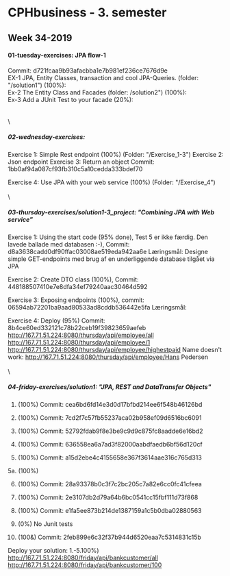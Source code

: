# CPHbusiness - 3. semester

## Week 34-2019

#### 01-tuesday-exercises: JPA flow-1  
Commit: d721fcaa9b93afacbba1e7b981ef236ce7676d9e  
EX-1 JPA, Entity Classes, transaction and cool JPA-Queries. (folder: "/solution1") (100%):  
Ex-2   The Entity Class and Facades (folder: /solution2") (100%):\
Ex-3  Add a JUnit Test to your facade (20%):  
\
\
\
##### 02-wednesday-exercises:
Exercise 1: Simple Rest endpoint (100%) (Folder: "/Exercise_1-3")
Exercise 2: Json endpoint
Exercise 3: Return an object
Commit: 1bb0af94a087cf93fb310c5a10cedda333bdef70

Exercise 4: Use JPA with your web service (100%) (Folder: "/Exercise_4")
\
\
\
##### 03-thursday-exercises/solution1-3_project: "Combining JPA with Web service"

Exercise 1: Using the start code (95% done),
Test 5 er ikke færdig. Den lavede ballade med databasen :-),
Commit: d8a3638cadd0df90ffac03008ae519eda942aa6e
Læringsmål:
Designe simple GET-endpoints med brug af en underliggende database tilgået via JPA

Exercise 2: Create DTO class (100%),
Commit: 448188507410e7e8dfa34ef79240aac30464d592


Exercise 3: Exposing endpoints (100%),
commit: 06594ab72201ba9aad80533ad8cddb536442e5fa
Læringsmål:


Exercise 4: Deploy (95%)
Commit: 8b4ce60ed332121c78b22ceb19f39823659aefeb
http://167.71.51.224:8080/thursday/api/employee/all
http://167.71.51.224:8080/thursday/api/employee/1
http://167.71.51.224:8080/thursday/api/employee/highestpaid
Name doesn't work:
http://167.71.51.224:8080/thursday/api/employee/Hans Pedersen
\
\
\
##### 04-friday-exercises/solution1: "JPA, REST and DataTransfer Objects"
1. (100%)
Commit: cea6bd6fd14e3d0d17bfbd214ee6f548b46126bd

2. (100%)
Commit: 7cd2f7c57fb55237aca02b958ef09d6516bc6091

3. (100%)
Commit: 52792fdab9f8e3be9c9d9c875fc8aadde6e16bd2

4. (100%)
Commit: 636558ea6a7ad3f82000aabdfaedb6bf56d120cf

5. (100%)
Commit: a15d2ebe4c4155658e367f3614aae316c765d313

5a. (100%)

6. (100%)
Commit: 28a93378b0c3f7c2bc205c7a82e6cc0fc41cfeea

7. (100%)
Commit: 2e3107db2d79a64b6bc0541cc15fbf111d73f868

8. (100%)
Commit: e1fa5ee873b214de1387159a1c5b0dba02880563

9. (0%)
No Junit tests

10. (100&)
Commit: 2feb899e6c32f37b944d6520eaa7c5314831c15b


Deploy your solution:
1.-5.100%)
http://167.71.51.224:8080/friday/api/bankcustomer/all
http://167.71.51.224:8080/friday/api/bankcustomer/100
